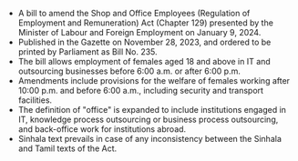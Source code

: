 - A bill to amend the Shop and Office Employees (Regulation of Employment and Remuneration) Act (Chapter 129) presented by the Minister of Labour and Foreign Employment on January 9, 2024.
- Published in the Gazette on November 28, 2023, and ordered to be printed by Parliament as Bill No. 235.
- The bill allows employment of females aged 18 and above in IT and outsourcing businesses before 6:00 a.m. or after 6:00 p.m.
- Amendments include provisions for the welfare of females working after 10:00 p.m. and before 6:00 a.m., including security and transport facilities.
- The definition of "office" is expanded to include institutions engaged in IT, knowledge process outsourcing or business process outsourcing, and back-office work for institutions abroad.
- Sinhala text prevails in case of any inconsistency between the Sinhala and Tamil texts of the Act.
